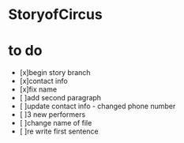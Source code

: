 # StoryofCircus


# to do

- [x]begin story branch
- [x]contact info
- [x]fix name
- [ ]add second paragraph
- [ ]update contact info - changed phone number
- [ ]3 new performers
- [ ]change name of file
- [ ]re write first sentence


